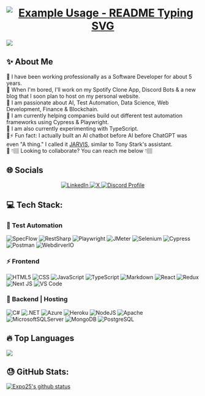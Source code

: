 <h1 align="center">
  <a href="https://git.io/typing-svg">
    <img src="https://readme-typing-svg.demolab.com/?lines=What's+Up!✌🏽;My+name+is+Dominick!🙂;But+you+can+call+call+me+Expo🔹!;&font=Fira%20Code&center=true&width=425&height=50&duration=4000&pause=1000" alt="Example Usage - README Typing SVG">
  </a>
</h1>

![](https://img.shields.io/badge/Profile%20Views-28.5k-blue?logo=linkedin)

## ✨ About Me
🔹 I have been working professionally as a Software Developer for about 5 years. <br>
🔹 When I'm bored, I'll work on my Spotify Clone App, Discord Bots & a new blog that I soon plan to host on my personal website.<br>
🔹 I am passionate about AI, Test Automation, Data Science, Web Development, Finance & Blockchain. <br>
🔹 I am currently helping companies build out different test automation frameworks using Cypress & Playwright.<br>
🔹 I am also currently experimenting with TypeScript.<br>
🔹⚡ Fun fact: I actually built an AI chatbot before AI before ChatGPT was even "A thing." I called it [JARVIS](), similar to Tony Stark's assistant.<br>
🔹 👇🏽 Looking to collaborate? You can reach me below 👇🏽

## 🌐 Socials
<p align="center">
  <a href="https://linkedin.com/in/dominicksidari/">
    <img src="https://img.shields.io/badge/LinkedIn-%230077B5.svg?style=for-the-badge&logo=linkedin&logoColor=white" alt="LinkedIn">
  </a>
  <a href="https://twitter.com/dom_sidari25">
    <img src="https://img.shields.io/badge/X-%23000000.svg?style=for-the-badge&logo=X&logoColor=white" alt="X">
  </a>
  <a href="https://discordapp.com/users/909535714767671346/">
    <img src="https://img.shields.io/badge/Chat-%237289DA?style=for-the-badge&logo=discord&logoColor=white" alt="Discord Profile">
  </a>
</p>

## 💻 Tech Stack:
### 🧪 Test Automation
![SpecFlow](https://img.shields.io/badge/SpecFlow-%2341AA58.svg?style=for-the-badge&logo=cucumber&logoColor=white)
![RestSharp](https://img.shields.io/badge/RestSharp-%2368217A.svg?style=for-the-badge&logo=rest&logoColor=white)
![Playwright](https://img.shields.io/badge/Playwright-%232EAD33.svg?style=for-the-badge&logo=playwright&logoColor=white)
![JMeter](https://img.shields.io/badge/JMeter-%23D9252E.svg?style=for-the-badge&logo=apache&logoColor=white)
![Selenium](https://img.shields.io/badge/Selenium-%2343B02A.svg?style=for-the-badge&logo=selenium&logoColor=white)
![Cypress](https://img.shields.io/badge/Cypress-%2317202C.svg?style=for-the-badge&logo=cypress&logoColor=white)
![Postman](https://img.shields.io/badge/Postman-%23FF6C37.svg?style=for-the-badge&logo=postman&logoColor=white)
![WebdirverIO](https://img.shields.io/badge/WebdriverIO-%23EA5906.svg?style=for-the-badge&logo=webdriverio&logoColor=white)
### ⚡ Frontend
![HTML5](https://img.shields.io/badge/html5-%23E34F26.svg?style=for-the-badge&logo=html5&logoColor=white)
![CSS](https://img.shields.io/badge/CSS-%231572B6.svg?style=for-the-badge&logo=css3&logoColor=white)
![JavaScript](https://img.shields.io/badge/javascript-%23323330.svg?style=for-the-badge&logo=javascript&logoColor=%23F7DF1E)
![TypeScript](https://img.shields.io/badge/TypeScript-%233178C6.svg?style=for-the-badge&logo=typescript&logoColor=white)
![Markdown](https://img.shields.io/badge/markdown-%23000000.svg?style=for-the-badge&logo=markdown&logoColor=white) 
![React](https://img.shields.io/badge/react-%2320232a.svg?style=for-the-badge&logo=react&logoColor=%2361DAFB)
![Redux](https://img.shields.io/badge/redux-%23593d88.svg?style=for-the-badge&logo=redux&logoColor=white)
![Next JS](https://img.shields.io/badge/Next-black?style=for-the-badge&logo=next.js&logoColor=white)
![VS Code](https://img.shields.io/badge/VS%20Code-%23007ACC.svg?style=for-the-badge&logo=visual-studio-code&logoColor=white)
### 📅 Backend | Hosting
![C#](https://img.shields.io/badge/c%23-%23239120.svg?style=for-the-badge&logo=c-sharp&logoColor=white)
![.NET](https://img.shields.io/badge/.NET-5C2D91?style=for-the-badge&logo=.net&logoColor=white)
![Azure](https://img.shields.io/badge/azure-%230072C6.svg?style=for-the-badge&logo=azure-devops&logoColor=white)
![Heroku](https://img.shields.io/badge/heroku-%23430098.svg?style=for-the-badge&logo=heroku&logoColor=white)
![NodeJS](https://img.shields.io/badge/node.js-6DA55F?style=for-the-badge&logo=node.js&logoColor=white)
![Apache](https://img.shields.io/badge/apache-%23D42029.svg?style=for-the-badge&logo=apache&logoColor=white)
![MicrosoftSQLServer](https://img.shields.io/badge/Microsoft%20SQL%20Server-CC2927?style=for-the-badge&logo=microsoft%20sql%20server&logoColor=white)
![MongoDB](https://img.shields.io/badge/MongoDB-%234ea94b.svg?style=for-the-badge&logo=mongodb&logoColor=white)
![PostgreSQL](https://img.shields.io/badge/PostgreSQL-%23316192.svg?style=for-the-badge&logo=postgresql&logoColor=white)


## 🔥 Top Languages
<a href="https://github.com/expo25"><img align="center" src="https://github-readme-stats.vercel.app/api/top-langs/?username=expo25&layout=compact&theme=yeblu&hide_border=true&&langs_count=8" /></a>

## 😓 GitHub Stats:
<a href="https://github.com/expo25"><img align="center" src="https://github-readme-stats.vercel.app/api?username=expo25&show_icons=true&include_all_commits=true&theme=nightowl&hide_border=true" alt="Expo25's github status" /></a>
